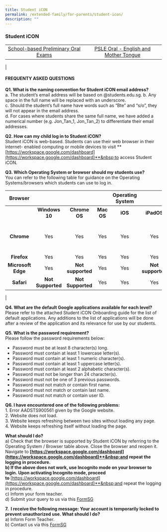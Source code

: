 ```yaml
---
title: Student iCON
permalink: /extended-family/for-parents/student-icon/
description: ""
---
```

### **Student iCON**

|  |  |
|:---:|:---:|
| [School-based Preliminary Oral Exams](/files/studenticon1.pdf)| [PSLE Oral - English and Mother Tongue](/files/studenticon2.pdf) |
|

#### **FREQUENTY ASKED QUESTIONS**
**Q1. What is the naming convention for Student iCON email address?**<br>
a. The student’s email address will be based on @students.edu.sg.
b. Any space in the full name will be replaced with an underscore.<br>
c. Should the student’s full name have words such as “Bte” and “s/o”, they will not appear in the email address.<br>
d. For cases where students share the same full name, we have added a numerical number (e.g. Jon\_Tan\_1, Jon\_Tan\_2) to differentiate their email addresses.
	
**Q2. How can my child log in to Student iCON?**<br>
	Student iCON is web-based. Students can use their web browser in their internet- enabled computing or mobile devices to visit&nbsp;**[https://workspace.google.com/dashboard](https://workspace.google.com/dashboard)**&nbsp;to access Student iCON.
	
**Q3. Which Operating System or browser should my students use?**<br>
You can refer to the following table for guidance on the Operating Systems/browsers which students can use to log in.
	
| Browser |  |  |  | Operating System |  |  |
|:---:|:---:|:---:|:---:|:---:|:---:|:---:|
|  | **Windows 10** | **Chrome OS** | **Mac OS** | **iOS** | **iPadOS** | **Android** |
| **Chrome** | Yes | Yes | Yes | Yes | Yes | **Not available until after mass rollout** |
| **Firefox** | Yes | Yes | Yes | Yes | Yes | Yes |
| **Microsoft Edge** | Yes | **Not supported** | Yes | Yes | **Not supported** | Yes |
| **Safari** | **Not Supported** | **Not Supported** | Yes | Yes | Yes | **Not Supported** |
|
	
**Q4. What are the default Google applications available for each level?**
Please refer to the attached Student iCON Onboarding guide for the list of default applications. Any additions to the list of applications will be done after a review of the application and its relevance for use by our students.
	
**Q5. What is the password requirement?**<br>
Please follow the password requirements below:<br>
 - Password must be at least 8 character(s) long.<br>
  - Password must contain at least 1 lowercase letter(s).<br>
  - Password must contain at least 1 numeric character(s).<br>
  - Password must contain at least 1 uppercase letter(s).<br>
  - Password must contain at least 2 alphabetic character(s).<br>
  - Password must not be longer than 24 character(s).<br>
  - Password must not be one of 3 previous passwords.<br>
  - Password must not match or contain first name.<br>
  - Password must not match or contain last name.<br>
  - Password must not match or contain user ID.
	
**Q6. I have encountered one of the following problems:**<br>
1\.  Error AADSTS900561 given by the Google website.<br>
2\.  Website does not load.<br>
3\.  Website keeps refreshing between two sites without loading any page.<br>
4\.  Website keeps refreshing itself without loading the page.

**What should I do?**<br>
a\)&nbsp;Check that the browser is supported by Student iCON by referring to the Operating System / Browser table above.&nbsp;Close the browser and reopen it. Navigate to&nbsp;**[https://workspace.google.com/dashboard](https://workspace.google.com/dashboard)**&nbsp;and repeat the logging in procedure.<br>
b\) If the above does not work, use&nbsp;Incognito mode&nbsp;on your browser to login.&nbsp;Upon activating Incognito mode, proceed to&nbsp;**[https://workspace.google.com/dashboard](https://workspace.google.com/dashboard)**&nbsp;and repeat the logging in procedure.<br>
c\) Inform your form teacher.<br>
d\) Submit your query to us via this&nbsp;[FormSG](https://form.gov.sg/#!/609de16fb3fce000127e3ffe)

**7.&nbsp; I receive the following message:&nbsp;Your account is temporarily locked to prevent unauthorized use. What should I do?**<br>
a) Inform Form Teacher.<br>
b) Contact us via this&nbsp;[FormSG](https://form.gov.sg/#!/609de16fb3fce000127e3ffe)
